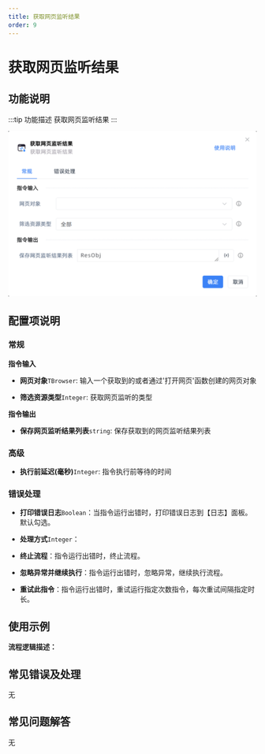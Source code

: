 ```yaml
---
title: 获取网页监听结果
order: 9
---
```


# 获取网页监听结果

## 功能说明

:::tip 功能描述
获取网页监听结果
:::

![获取网页监听结果](../../../assets/获取网页监听结果_command.png)

## 配置项说明

### 常规

**指令输入**

- **网页对象**`TBrowser`: 输入一个获取到的或者通过'打开网页'函数创建的网页对象

- **筛选资源类型**`Integer`: 获取网页监听的类型


**指令输出**

- **保存网页监听结果列表**`string`: 保存获取到的网页监听结果列表

### 高级

- **执行前延迟(毫秒)**`Integer`: 指令执行前等待的时间

### 错误处理

- **打印错误日志**`Boolean`：当指令运行出错时，打印错误日志到【日志】面板。默认勾选。

- **处理方式**`Integer`：

 - **终止流程**：指令运行出错时，终止流程。

 - **忽略异常并继续执行**：指令运行出错时，忽略异常，继续执行流程。

 - **重试此指令**：指令运行出错时，重试运行指定次数指令，每次重试间隔指定时长。

## 使用示例

**流程逻辑描述：** 

## 常见错误及处理

无

## 常见问题解答

无

